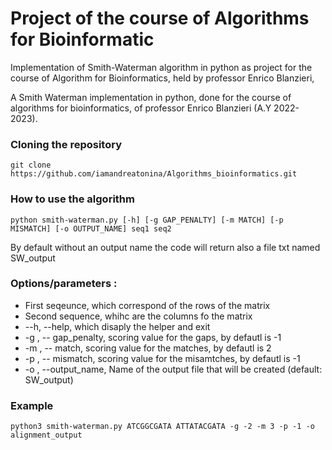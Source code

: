 # Project of the course of Algorithms for Bioinformatic

Implementation of Smith-Waterman algorithm in python as project for the course of Algorithm for Bioinformatics, held by professor Enrico Blanzieri,

A Smith Waterman implementation in python, done for the course of algorithms for bioinformatics, of professor Enrico Blanzieri (A.Y 2022-2023).

### Cloning the repository
```
git clone https://github.com/iamandreatonina/Algorithms_bioinformatics.git
```
### How to use the algorithm 
```
python smith-waterman.py [-h] [-g GAP_PENALTY] [-m MATCH] [-p MISMATCH] [-o OUTPUT_NAME] seq1 seq2
```
By default without an output name the code will return also a file txt named SW_output

### Options/parameters : 
 * First seqeunce, which correspond of the rows of the matrix
 * Second sequence, whihc are the columns fo the matrix
 * --h, --help, which disaply the helper and exit
 * -g , -- gap_penalty, scoring value for the gaps, by defautl is -1
 * -m , -- match, scoring value for the matches, by defautl is 2
 * -p , -- mismatch, scoring value for the misamtches, by defautl is -1
 * -o , --output_name, Name of the output file that will be created (default: SW_output)
 
### Example 
```
python3 smith-waterman.py ATCGGCGATA ATTATACGATA -g -2 -m 3 -p -1 -o alignment_output
```
